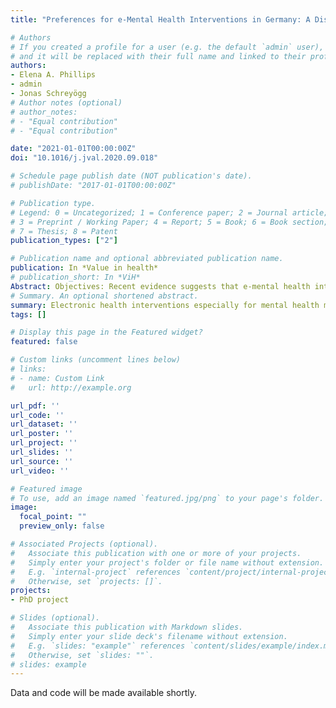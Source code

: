 ```yaml
---
title: "Preferences for e-Mental Health Interventions in Germany: A Discrete Choice Experiment"

# Authors
# If you created a profile for a user (e.g. the default `admin` user), write the username (folder name) here 
# and it will be replaced with their full name and linked to their profile.
authors:
- Elena A. Phillips
- admin
- Jonas Schreyögg
# Author notes (optional)
# author_notes:
# - "Equal contribution"
# - "Equal contribution"

date: "2021-01-01T00:00:00Z"
doi: "10.1016/j.jval.2020.09.018"

# Schedule page publish date (NOT publication's date).
# publishDate: "2017-01-01T00:00:00Z"

# Publication type.
# Legend: 0 = Uncategorized; 1 = Conference paper; 2 = Journal article;
# 3 = Preprint / Working Paper; 4 = Report; 5 = Book; 6 = Book section;
# 7 = Thesis; 8 = Patent
publication_types: ["2"]

# Publication name and optional abbreviated publication name.
publication: In *Value in health*
# publication_short: In *ViH*
Abstract: Objectives: Recent evidence suggests that e-mental health interventions can be effective at improving mental health but that there is still a notable hesitation among patients to use them. Previous research has revealed that they are perceived by patients as being less helpful than face-to-face psychotherapy. The reasons for this unfavorable perception are, however, not yet well understood. The aim of our study was to address this question by eliciting preferences for individual components of e-mental health interventions in a discrete choice experiment. Methods: Using a stepwise qualitative approach, we developed the following 5 attributes of eMHIs: introductory training, human contact, peer support, proven effectiveness, content delivery, and price. Additionally, we asked questions about re- spondents’ demographics, attitudes, and previous experience of traditional psychotherapy, as well as their distress level. Results: A total of 1984 respondents completed the survey. Using mixed logit models, we found that personal contact with a psychotherapist in blended care, proven effectiveness, and low price were highly valued by participants. Participants were indifferent toward the mode of content delivery but showed a slight preference for introductory training via phone, as well as for peer support via online forum alongside coach-led group meetings on site. Discussion: Our results suggest a clear preference for blended care that includes face-to-face contact with a psychotherapist. This preference remained stable irrespective of sociodemographics, previous experience of psychotherapy, distress level, and the 2 context scenarios used in our discrete choice experiment. Further investigations looking at the potential benefits and risks of blended care are needed.
# Summary. An optional shortened abstract.
summary: Electronic health interventions especially for mental health may more and more provide valuable treatment possibilities. This paper attempted to measure preferences in the general German population and mental health users towards different attributes of potential electronic heath interventions, finding that blended care formats (i.e. a combination in-person and electronic means) would be most preferred.
tags: []

# Display this page in the Featured widget?
featured: false

# Custom links (uncomment lines below)
# links:
# - name: Custom Link
#   url: http://example.org

url_pdf: ''
url_code: ''
url_dataset: ''
url_poster: ''
url_project: ''
url_slides: ''
url_source: ''
url_video: ''

# Featured image
# To use, add an image named `featured.jpg/png` to your page's folder. 
image:
  focal_point: ""
  preview_only: false

# Associated Projects (optional).
#   Associate this publication with one or more of your projects.
#   Simply enter your project's folder or file name without extension.
#   E.g. `internal-project` references `content/project/internal-project/index.md`.
#   Otherwise, set `projects: []`.
projects:
- PhD project

# Slides (optional).
#   Associate this publication with Markdown slides.
#   Simply enter your slide deck's filename without extension.
#   E.g. `slides: "example"` references `content/slides/example/index.md`.
#   Otherwise, set `slides: ""`.
# slides: example
---
```


Data and code will be made available shortly.


